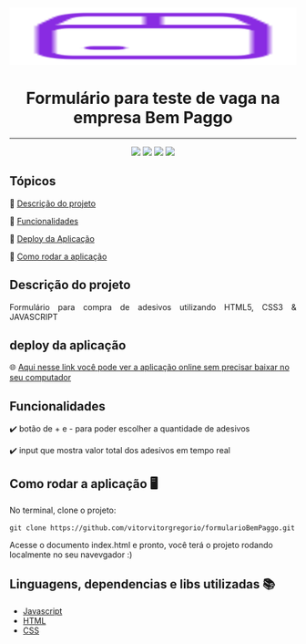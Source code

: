 <img src="./img/Icon.svg" width="100%" height="100px">
<h1 align="center"> Formulário para teste de vaga na empresa Bem Paggo </h1>
<hr>

<p align="center">
  <img src="https://img.shields.io/badge/JavaScript-323330?style=for-the-badge&logo=javascript&logoColor=F7DF1E"/>
  <img src="https://img.shields.io/badge/HTML5-E34F26?style=for-the-badge&logo=html5&logoColor=white"/>
  <img src="https://img.shields.io/badge/CSS3-1572B6?style=for-the-badge&logo=css3&logoColor=white"/>
   <img src="http://img.shields.io/static/v1?label=STATUS&message=CONCLUIDO&color=GREEN&style=for-the-badge"/>
</p>

<h2>Tópicos </h2> 

:small_blue_diamond: [Descrição do projeto](#descrição-do-projeto)

:small_blue_diamond: [Funcionalidades](#funcionalidades)

:small_blue_diamond: [Deploy da Aplicação](#deploy-da-aplicação)


:small_blue_diamond: [Como rodar a aplicação](#como-rodar-a-aplicação-desktop_computer)

## Descrição do projeto 

<p align="justify">
  Formulário para compra de adesivos utilizando HTML5, CSS3 & JAVASCRIPT
</p>

## deploy da aplicação

🌐 <a href="https://vitorvitorgregorio.github.io/formularioBemPaggo/" target="_blank"> Aqui nesse link você pode ver a aplicação online sem precisar baixar no seu computador <a/>

## Funcionalidades

:heavy_check_mark: botão de + e - para poder escolher a quantidade de adesivos 

:heavy_check_mark: input que mostra valor total dos adesivos em tempo real
 



## Como rodar a aplicação :desktop_computer:

No terminal, clone o projeto: 

```
git clone https://github.com/vitorvitorgregorio/formularioBemPaggo.git
```
 
Acesse o documento index.html e pronto, você terá o projeto rodando localmente no seu navevgador :)




## Linguagens, dependencias e libs utilizadas :books:

- [Javascript](https://developer.mozilla.org/pt-BR/docs/Web/JavaScript)
- [HTML](https://developer.mozilla.org/pt-BR/docs/Web/HTML)
- [CSS](https://developer.mozilla.org/pt-BR/docs/Web/CSS)
 

